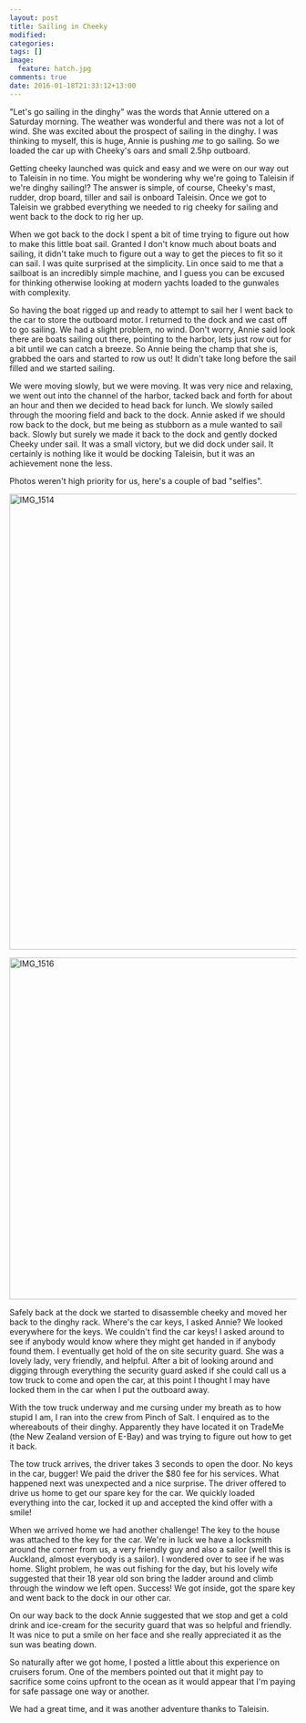 ```yaml
---
layout: post
title: Sailing in Cheeky
modified:
categories: 
tags: []
image: 
  feature: hatch.jpg
comments: true
date: 2016-01-18T21:33:12+13:00
---
```


"Let's go sailing in the dinghy" was the words that Annie uttered on a Saturday morning. The weather was wonderful and there was not a lot of wind. She was excited about the prospect of sailing in the dinghy. I was thinking to myself, this is huge, Annie is pushing *me* to go sailing. So we loaded the car up with Cheeky's oars and small 2.5hp outboard.

Getting cheeky launched was quick and easy and we were on our way out to Taleisin in no time. You might be wondering why we're going to Taleisin if we're dinghy sailing!? The answer is simple, of course, Cheeky's mast, rudder, drop board, tiller and sail is onboard Taleisin. Once we got to Taleisin we grabbed everything we needed to rig cheeky for sailing and went back to the dock to rig her up.

When we got back to the dock I spent a bit of time trying to figure out how to make this little boat sail. Granted I don't know much about boats and sailing, it didn't take much to figure out a way to get the pieces to fit so it can sail. I was quite surprised at the simplicity. Lin once said to me that a sailboat is an incredibly simple machine, and I guess you can be excused for thinking otherwise looking at modern yachts loaded to the gunwales with complexity.

So having the boat rigged up and ready to attempt to sail her I went back to the car to store the outboard motor. I returned to the dock and we cast off to go sailing. We had a slight problem, no wind. Don't worry, Annie said look there are boats sailing out there, pointing to the harbor, lets just row out for a bit until we can catch a breeze. So Annie being the champ that she is, grabbed the oars and started to row us out! It didn't take long before the sail filled and we started sailing.

We were moving slowly, but we were moving. It was very nice and relaxing, we went out into the channel of the harbor, tacked back and forth for about an hour and then we decided to head back for lunch. We slowly sailed through the mooring field and back to the dock. Annie asked if we should row back to the dock, but me being as stubborn as a mule wanted to sail back. Slowly but surely we made it back to the dock and gently docked Cheeky under sail. It was a small victory, but we did dock under sail. It certainly is nothing like it would be docking Taleisin, but it was an achievement none the less.

Photos weren't high priority for us, here's a couple of bad "selfies".

<a data-flickr-embed="true"  href="https://www.flickr.com/photos/sdki/23864001004/in/dateposted-public/" title="IMG_1514"><img src="https://farm2.staticflickr.com/1489/23864001004_e58fabac29_c.jpg" width="600" height="800" alt="IMG_1514"></a><script async src="//embedr.flickr.com/assets/client-code.js" charset="utf-8"></script>

<a data-flickr-embed="true"  href="https://www.flickr.com/photos/sdki/24196634050/in/dateposted-public/" title="IMG_1516"><img src="https://farm2.staticflickr.com/1444/24196634050_998d234e74_c.jpg" width="800" height="600" alt="IMG_1516"></a><script async src="//embedr.flickr.com/assets/client-code.js" charset="utf-8"></script>

Safely back at the dock we started to disassemble cheeky and moved her back to the dinghy rack. Where's the car keys, I asked Annie? We looked everywhere for the keys. We couldn't find the car keys! I asked around to see if anybody would know where they might get handed in if anybody found them. I eventually get hold of the on site security guard. She was a lovely lady, very friendly, and helpful. After a bit of looking around and digging through everything the security guard asked if she could call us a tow truck to come and open the car, at this point I thought I may have locked them in the car when I put the outboard away.

With the tow truck underway and me cursing under my breath as to how stupid I am, I ran into the crew from Pinch of Salt. I enquired as to the whereabouts of their dinghy. Apparently they have located it on TradeMe (the New Zealand version of E-Bay) and was trying to figure out how to get it back.

The tow truck arrives, the driver takes 3 seconds to open the door. No keys in the car, bugger! We paid the driver the $80 fee for his services. What happened next was unexpected and a nice surprise. The driver offered to drive us home to get our spare key for the car. We quickly loaded everything into the car, locked it up and accepted the kind offer with a smile!

When we arrived home we had another challenge! The key to the house was attached to the key for the car. We're in luck we have a locksmith around the corner from us, a very friendly guy and also a sailor (well this is Auckland, almost everybody is a sailor). I wondered over to see if he was home. Slight problem, he was out fishing for the day, but his lovely wife suggested that their 18 year old son bring the ladder around and climb through the window we left open. Success! We got inside, got the spare key and went back to the dock in our other car.

On our way back to the dock Annie suggested that we stop and get a cold drink and ice-cream for the security guard that was so helpful and friendly. It was nice to put a smile on her face and she really appreciated it as the sun was beating down.

So naturally after we got home, I posted a little about this experience on cruisers forum. One of the members pointed out that it might pay to sacrifice some coins upfront to the ocean as it would appear that I'm paying for safe passage one way or another.

We had a great time, and it was another adventure thanks to Taleisin.


